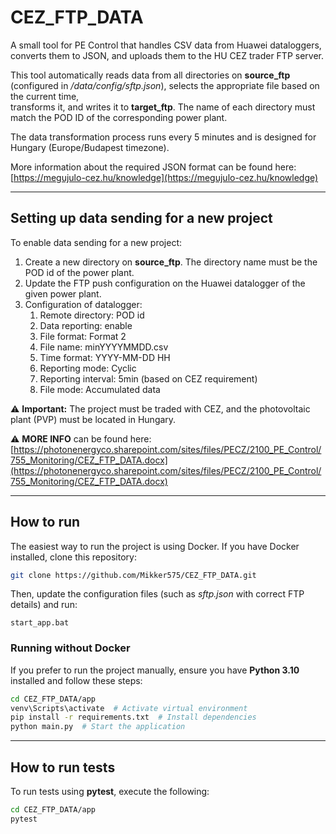 # **CEZ\_FTP\_DATA**

A small tool for PE Control that handles CSV data from Huawei dataloggers,\
converts them to JSON, and uploads them to the HU CEZ trader FTP server.

This tool automatically reads data from all directories on **source\_ftp**\
(configured in */data/config/sftp.json*), selects the appropriate file based on the current time,\
transforms it, and writes it to **target\_ftp**. The name of each directory must match the POD ID of the corresponding power plant.

The data transformation process runs every 5 minutes and is designed for Hungary (Europe/Budapest timezone).

More information about the required JSON format can be found here:\
[https://megujulo-cez.hu/knowledge](https://megujulo-cez.hu/knowledge)

---

## **Setting up data sending for a new project**

To enable data sending for a new project:

1. Create a new directory on **source\_ftp**. The directory name must be the POD id of the power plant.
2. Update the FTP push configuration on the Huawei datalogger of the given power plant.
3. Configuration of datalogger:
   1. Remote directory: POD id
   2. Data reporting: enable
   3. File format: Format 2
   4. File name: minYYYYMMDD.csv
   5. Time format: YYYY-MM-DD HH
   6. Reporting mode: Cyclic
   7. Reporting interval: 5min (based on CEZ requirement)
   8. File mode: Accumulated data

⚠ **Important:** The project must be traded with CEZ, and the photovoltaic plant (PVP) must be located in Hungary.

⚠ **MORE INFO** can be found here:\
[https://photonenergyco.sharepoint.com/sites/files/PECZ/2100_PE_Control/755_Monitoring/CEZ_FTP_DATA.docx](https://photonenergyco.sharepoint.com/sites/files/PECZ/2100_PE_Control/755_Monitoring/CEZ_FTP_DATA.docx)


---

## **How to run**

The easiest way to run the project is using Docker. If you have Docker installed, clone this repository:

```sh
git clone https://github.com/Mikker575/CEZ_FTP_DATA.git
```

Then, update the configuration files (such as *sftp.json* with correct FTP details) and run:

```
start_app.bat
```

### **Running without Docker**

If you prefer to run the project manually, ensure you have **Python 3.10** installed and follow these steps:

```sh
cd CEZ_FTP_DATA/app
venv\Scripts\activate  # Activate virtual environment
pip install -r requirements.txt  # Install dependencies
python main.py  # Start the application
```

---

## **How to run tests**

To run tests using **pytest**, execute the following:

```sh
cd CEZ_FTP_DATA/app
pytest
```